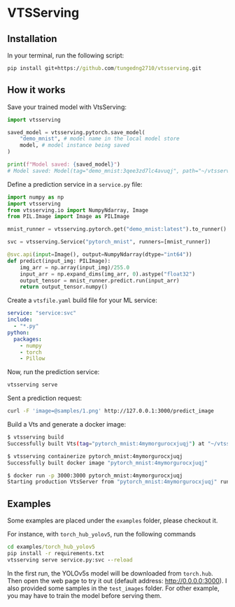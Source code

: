 # VTSServing

## Installation
In your terminal, run the following script:
```bat
pip install git+https://github.com/tungedng2710/vtsserving.git
```

<!-- [<img src="https://raw.githubusercontent.com/vtsserving/VtsServing/main/docs/source/_static/img/vtsserving-readme-header.jpeg" width="600px" margin-left="-5px">](https://github.com/vtsserving/VtsServing)
<br> -->

<!-- # The Unified Model Serving Framework [![Tweet](https://img.shields.io/twitter/url/http/shields.io.svg?style=social)](https://twitter.com/intent/tweet?text=VtsServing:%20The%20Unified%20Model%20Serving%20Framework%20&url=https://github.com/vtsserving&via=vtsservingai&hashtags=mlops,vtsserving) -->

<!-- [![pypi_status](https://img.shields.io/pypi/v/vtsserving.svg)](https://pypi.org/project/VtsServing)
[![downloads](https://pepy.tech/badge/vtsserving)](https://pepy.tech/project/vtsserving)
[![actions_status](https://github.com/vtsserving/vtsserving/workflows/CI/badge.svg)](https://github.com/vtsserving/vtsserving/actions)
[![documentation_status](https://readthedocs.org/projects/vtsserving/badge/?version=latest)](https://docs.vtsserving.org/)
[![join_slack](https://badgen.net/badge/Join/VtsServing%20Slack/cyan?icon=slack)](https://join.slack.vtsserving.org) -->

<!-- VtsServing makes it easy to create Machine Learning services that are ready to deploy and scale.

👉 [Join our Slack community today!](https://l.vtsserving.com/join-slack)

✨ Looking deploy your ML service quickly? Checkout [VtsServing Cloud](https://www.vtsserving.com/vtsserving-cloud/)
for the easiest and fastest way to deploy your vts.

## Getting Started

- [Documentation](https://docs.vtsserving.org/) - Overview of the VtsServing docs and related resources
- [Tutorial: Intro to VtsServing](https://docs.vtsserving.org/en/latest/tutorial.html) - Learn by doing! In under 10 minutes, you'll serve a model via REST API and generate a docker image for deployment.
- [Main Concepts](https://docs.vtsserving.org/en/latest/concepts/index.html) - A step-by-step tour for learning main concepts in VtsServing
- [Examples](https://github.com/vtsserving/VtsServing/tree/main/examples) - Gallery of sample projects using VtsServing
- [ML Framework Guides](https://docs.vtsserving.org/en/latest/frameworks/index.html) - Best practices and example usages by the ML framework of your choice
- [Advanced Guides](https://docs.vtsserving.org/en/latest/guides/index.html) - Learn about VtsServing's internals, architecture and advanced features
- Need help? [Join VtsServing Community Slack 💬](https://l.linklyhq.com/l/ktOh)

---

## Highlights

🍭 Unified Model Serving API
pip install git+https://github.com/tungedng2710/vtsserving.git
- Framework-agnostic model packaging for Tensorflow, PyTorch, XGBoost, Scikit-Learn, ONNX, and [many more](https://docs.vtsserving.org/en/latest/frameworks/index.html)!
- Write **custom Python code** alongside model inference for pre/post-processing and business logic
- Apply the **same code** for online(REST API or gRPC), offline batch, and streaming inference
- Simple abstractions for building **multi-model inference** pipelines or graphs

🚂 **Standardized process** for a frictionless transition to production

- Build [Vts](https://docs.vtsserving.org/en/latest/concepts/vts.html) as the standard deployable artifact for ML services
- Automatically **generate docker images** with the desired dependencies
- Easy CUDA setup for inference with GPU
- Rich integration with the MLOps ecosystem, including Kubeflow, Airflow, MLFlow, Triton

🏹 **_Scalable_** with powerful performance optimizations

- [Adaptive batching](https://docs.vtsserving.org/en/latest/guides/batching.html) dynamically groups inference requests on server-side optimal performance
- [Runner](https://docs.vtsserving.org/en/latest/concepts/runner.html) abstraction scales model inference separately from your custom code
- [Maximize your GPU](https://docs.vtsserving.org/en/latest/guides/gpu.html) and multi-core CPU utilization with automatic provisioning

🎯 Deploy anywhere in a **DevOps-friendly** way

- Streamline production deployment workflow via:
  - [☁️ VtsServing Cloud](https://www.vtsserving.com/vtsserving-cloud/): the fastest way to deploy your vts, simple and at scale
  - [🦄️ Yatai](https://github.com/vtsserving/yatai): Model Deployment at scale on Kubernetes
  - [🚀 vtsctl](https://github.com/vtsserving/vtsctl): Fast model deployment on AWS SageMaker, Lambda, ECE, GCP, Azure, Heroku, and more!
- Run offline batch inference jobs with Spark or Dask
- Built-in support for Prometheus metrics and OpenTelemetry
- Flexible APIs for advanced CI/CD workflows -->

## How it works

Save your trained model with VtsServing:

```python
import vtsserving

saved_model = vtsserving.pytorch.save_model(
    "demo_mnist", # model name in the local model store
    model, # model instance being saved
)

print(f"Model saved: {saved_model}")
# Model saved: Model(tag="demo_mnist:3qee3zd7lc4avuqj", path="~/vtsserving/models/demo_mnist/3qee3zd7lc4avuqj/")
```

Define a prediction service in a `service.py` file:

```python
import numpy as np
import vtsserving
from vtsserving.io import NumpyNdarray, Image
from PIL.Image import Image as PILImage

mnist_runner = vtsserving.pytorch.get("demo_mnist:latest").to_runner()

svc = vtsserving.Service("pytorch_mnist", runners=[mnist_runner])

@svc.api(input=Image(), output=NumpyNdarray(dtype="int64"))
def predict(input_img: PILImage):
    img_arr = np.array(input_img)/255.0
    input_arr = np.expand_dims(img_arr, 0).astype("float32")
    output_tensor = mnist_runner.predict.run(input_arr)
    return output_tensor.numpy()
```

Create a `vtsfile.yaml` build file for your ML service:

```yaml
service: "service:svc"
include:
  - "*.py"
python:
  packages:
    - numpy
    - torch
    - Pillow
```

Now, run the prediction service:

```bash
vtsserving serve
```

Sent a prediction request:

```bash
curl -F 'image=@samples/1.png' http://127.0.0.1:3000/predict_image
```

Build a Vts and generate a docker image:

```bash
$ vtsserving build
Successfully built Vts(tag="pytorch_mnist:4mymorgurocxjuqj") at "~/vtsserving/vtss/pytorch_mnist/4mymorgurocxjuqj/"

$ vtsserving containerize pytorch_mnist:4mymorgurocxjuqj
Successfully built docker image "pytorch_mnist:4mymorgurocxjuqj"

$ docker run -p 3000:3000 pytorch_mnist:4mymorgurocxjuqj
Starting production VtsServer from "pytorch_mnist:4mymorgurocxjuqj" running on http://0.0.0.0:3000
```

<!-- For a more detailed user guide, check out the [VtsServing Tutorial](https://docs.vtsserving.org/en/latest/tutorial.html).

---

## Community

- For general questions and support, join the [community slack](https://l.linklyhq.com/l/ktOh).
- To receive release notification, star & watch the VtsServing project on [GitHub](https://github.com/vtsserving/VtsServing).
- To report a bug or suggest a feature request, use [GitHub Issues](https://github.com/vtsserving/VtsServing/issues/new/choose).
- To stay informed with community updates, follow the [VtsServing Blog](http://modelserving.com) and [@vtsservingai](http://twitter.com/vtsservingai) on Twitter.

## Contributing

There are many ways to contribute to the project:

- If you have any feedback on the project, share it under the `#vtsserving-contributors` channel in the [community slack](https://l.linklyhq.com/l/ktOh).
- Report issues you're facing and "Thumbs up" on issues and feature requests that are relevant to you.
- Investigate bugs and reviewing other developer's pull requests.
- Contributing code or documentation to the project by submitting a GitHub pull request. Check out the [Development Guide](https://github.com/vtsserving/VtsServing/blob/main/DEVELOPMENT.md).
- Learn more in the [contributing guide](https://github.com/vtsserving/VtsServing/blob/main/CONTRIBUTING.md).

### Contributors

Thanks to all of our amazing contributors!

<a href="https://github.com/vtsserving/VtsServing/graphs/contributors">
  <img src="https://contrib.rocks/image?repo=vtsserving/VtsServing" />
</a>

---

### Usage Reporting

VtsServing collects usage data that helps our team to improve the product.
Only VtsServing's internal API calls are being reported. We strip out as much potentially
sensitive information as possible, and we will never collect user code, model data, model names, or stack traces.
Here's the [code](./src/vtsserving/_internal/utils/analytics/usage_stats.py) for usage tracking.
You can opt-out of usage tracking by the `--do-not-track` CLI option:

```bash
vtsserving [command] --do-not-track
```

Or by setting environment variable `VTSSERVING_DO_NOT_TRACK=True`:

```bash
export VTSSERVING_DO_NOT_TRACK=True
```

---

### License

[Apache License 2.0](https://github.com/vtsserving/VtsServing/blob/main/LICENSE)

[![FOSSA Status](https://app.fossa.com/api/projects/git%2Bgithub.com%2Fvtsserving%2FVtsServing.svg?type=small)](https://app.fossa.com/projects/git%2Bgithub.com%2Fvtsserving%2FVtsServing?ref=badge_small) -->
## Examples
Some examples are placed under the ```examples``` folder, please checkout it.

For instance, with ```torch_hub_yolov5```, run the following commands
```bat
cd examples/torch_hub_yolov5
pip install -r requirements.txt
vtsserving serve service.py:svc --reload
```
In the first run, the YOLOv5s model will be downloaded from ```torch.hub```. Then open the web page to try it out (default address: http://0.0.0.0:3000). I also provided some samples in the ```test_images``` folder. For other example, you may have to train the model before serving them.
